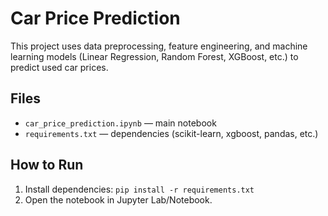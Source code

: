 # Car Price Prediction

This project uses data preprocessing, feature engineering, and machine learning models (Linear Regression, Random Forest, XGBoost, etc.) to predict used car prices.

## Files
- `car_price_prediction.ipynb` — main notebook
- `requirements.txt` — dependencies (scikit-learn, xgboost, pandas, etc.)

## How to Run
1. Install dependencies: `pip install -r requirements.txt`
2. Open the notebook in Jupyter Lab/Notebook.

